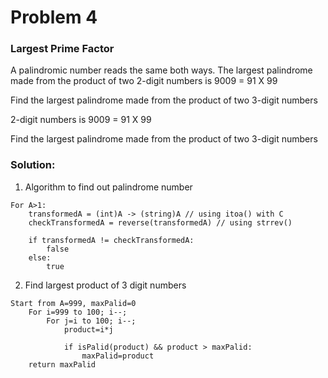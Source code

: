 # Problem 4

### Largest Prime Factor

A palindromic number reads the same both ways. The largest palindrome made from the product of two 2-digit numbers is 9009 = 91 X 99

Find the largest palindrome made from the product of two 3-digit numbers

2-digit numbers is 9009 = 91 X 99

Find the largest palindrome made from the product of two 3-digit numbers

### Solution:

1. Algorithm to find out palindrome number 

```
For A>1:
    transformedA = (int)A -> (string)A // using itoa() with C
    checkTransformedA = reverse(transformedA) // using strrev()

    if transformedA != checkTransformedA:
        false
    else:
        true

```

2. Find largest product of 3 digit numbers
```
Start from A=999, maxPalid=0
    For i=999 to 100; i--;
        For j=i to 100; i--;
            product=i*j
            
            if isPalid(product) && product > maxPalid:
                maxPalid=product
    return maxPalid
```

